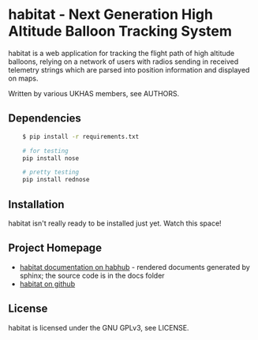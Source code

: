 # habitat - Next Generation High Altitude Balloon Tracking System

habitat is a web application for tracking the flight path of high altitude
balloons, relying on a network of users with radios sending in received
telemetry strings which are parsed into position information and displayed
on maps.

Written by various UKHAS members, see AUTHORS.

## Dependencies

```bash
    $ pip install -r requirements.txt

    # for testing
    pip install nose

    # pretty testing
    pip install rednose
```

## Installation

habitat isn't really ready to be installed just yet. Watch this space!

## Project Homepage

 - [habitat documentation on habhub](http://habitat.habhub.org/) - rendered
   documents generated by sphinx; the source code is in the docs folder
 - [habitat on github](http://github.com/ukhas/habitat)

## License

habitat is licensed under the GNU GPLv3, see LICENSE.
